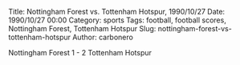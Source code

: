 Title: Nottingham Forest vs. Tottenham Hotspur, 1990/10/27
Date: 1990/10/27 00:00
Category: sports
Tags: football, football scores, Nottingham Forest, Tottenham Hotspur
Slug: nottingham-forest-vs-tottenham-hotspur
Author: carbonero


Nottingham Forest 1 - 2 Tottenham Hotspur
